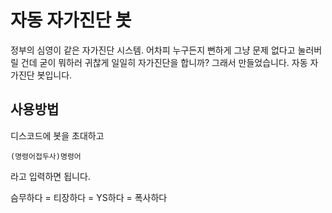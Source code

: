 # 자동 자가진단 봇
정부의 심영이 같은 자가진단 시스템. 
어차피 누구든지 뻔하게 그냥 문제 없다고 눌러버릴 건데 굳이 뭐하러 귀찮게 일일히 자가진단을 합니까?
그래서 만들었습니다. 
자동 자가진단 봇입니다. 

## 사용방법
디스코드에 봇을 초대하고

  ```(명령어접두사)명령어```

라고 입력하면 됩니다. 

슴무하다 = 티장하다 = YS하다 = 폭사하다
